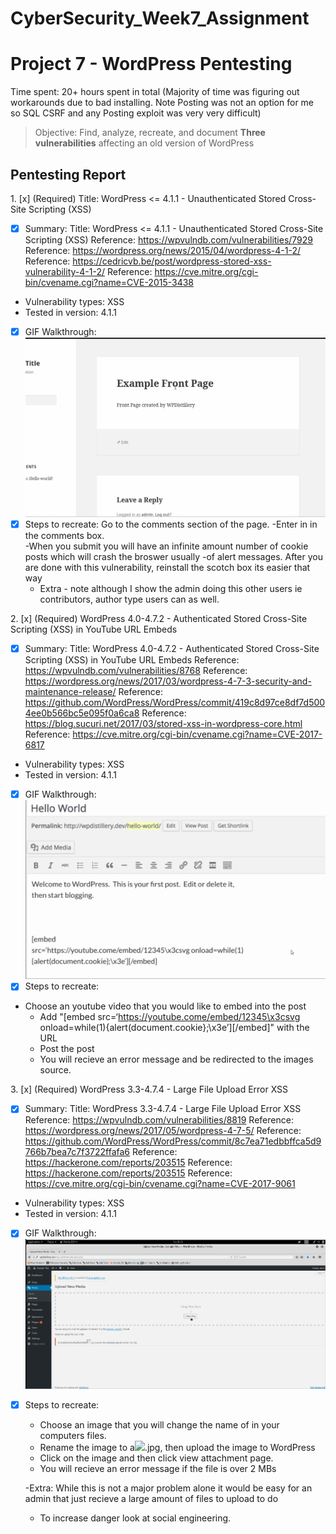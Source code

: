 
# CyberSecurity_Week7_Assignment

# Project 7 - WordPress Pentesting

Time spent: 20+ hours spent in total (Majority of time was figuring out workarounds due to bad installing. Note Posting was not an option for me so SQL CSRF and any Posting exploit was very very difficult)

> Objective: Find, analyze, recreate, and document **Three vulnerabilities** affecting an old version of WordPress

## Pentesting Report

1\. [x]  (Required) Title: WordPress <= 4.1.1 - Unauthenticated Stored Cross-Site Scripting (XSS)
- [x] Summary: 
	Title: WordPress <= 4.1.1 - Unauthenticated Stored Cross-Site Scripting (XSS)
    Reference: https://wpvulndb.com/vulnerabilities/7929
    Reference: https://wordpress.org/news/2015/04/wordpress-4-1-2/
    Reference: https://cedricvb.be/post/wordpress-stored-xss-vulnerability-4-1-2/
    Reference: https://cve.mitre.org/cgi-bin/cvename.cgi?name=CVE-2015-3438

- Vulnerability types: XSS 
- Tested in version: 4.1.1
- [x] GIF Walkthrough:<img src='usercommentunchecked.gif' title='GIF Walkthrough' width='' alt='GIF Walkthrough' />
- [x] Steps to recreate: Go to the comments section of the page. 
	 -Enter in <script>while(1){alert(document.cookie);}</script> in the comments box.  
	 -When you submit you will have an infinite amount number of cookie posts which will crash the broswer usually
	 -of alert messages.  After you are done with this vulnerability, reinstall the scotch box its easier that way
	- Extra - note although I show the admin doing this other users ie contributors, author type users can as well. 


2\. [x]  (Required) WordPress  4.0-4.7.2 - Authenticated Stored Cross-Site Scripting (XSS) in YouTube URL Embeds
- [x] Summary: 
	Title: WordPress  4.0-4.7.2 - Authenticated Stored Cross-Site Scripting (XSS) in YouTube URL Embeds
    Reference: https://wpvulndb.com/vulnerabilities/8768
    Reference: https://wordpress.org/news/2017/03/wordpress-4-7-3-security-and-maintenance-release/
    Reference: https://github.com/WordPress/WordPress/commit/419c8d97ce8df7d5004ee0b566bc5e095f0a6ca8
    Reference: https://blog.sucuri.net/2017/03/stored-xss-in-wordpress-core.html
    Reference: https://cve.mitre.org/cgi-bin/cvename.cgi?name=CVE-2017-6817

- Vulnerability types: XSS 
- Tested in version: 4.1.1
- [x] GIF Walkthrough:<img src='embedBug.gif' title='GIF Walkthrough' width='' alt='GIF Walkthrough' /> 
- [x] Steps to recreate: 
- Choose an youtube video that you would like to embed into the post
	- Add "[embed src=‘https://youtube.come/embed/12345\x3csvg onload=while(1){alert(document.cookie};\x3e’][/embed]" with the URL
	- Post the post
	- You will recieve an error message and be redirected to the images source.


3\. [x]  (Required) WordPress 3.3-4.7.4  - Large File Upload Error XSS
- [x] Summary: 
Title: WordPress 3.3-4.7.4 - Large File Upload Error XSS
    Reference: https://wpvulndb.com/vulnerabilities/8819
    Reference: https://wordpress.org/news/2017/05/wordpress-4-7-5/
    Reference: https://github.com/WordPress/WordPress/commit/8c7ea71edbbffca5d9766b7bea7c7f3722ffafa6
    Reference: https://hackerone.com/reports/203515
    Reference: https://hackerone.com/reports/203515
    Reference: https://cve.mitre.org/cgi-bin/cvename.cgi?name=CVE-2017-9061

- Vulnerability types: XSS 
- Tested in version: 4.1.1
- [x] GIF Walkthrough:<img src='FileToBigError.gif' title='GIF Walkthrough' width='' alt='GIF Walkthrough' /> 
- [x] Steps to recreate: 
	- Choose an image that you will change the name of in your computers files.
	- Rename the image to a<img src=a onerror=alert(document.cookie)>.jpg, then upload the image to WordPress
	- Click on the image and then click view attachment page.
	- You will recieve an error message if the file is over 2 MBs

	-Extra: While this is not a major problem alone it would be easy for an admin that just recieve a large amount of files to upload to do
	- To increase danger look at social engineering.
